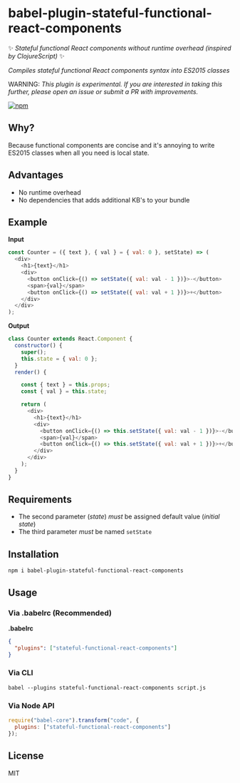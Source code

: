 # babel-plugin-stateful-functional-react-components

✨ _Stateful functional React components without runtime overhead (inspired by ClojureScript)_ ✨

_Compiles stateful functional React components syntax into ES2015 classes_

WARNING: _This plugin is experimental. If you are interested in taking this further, please open an issue or submit a PR with improvements._

[![npm](https://img.shields.io/npm/v/npm.svg?style=flat-square)](https://www.npmjs.com/package/babel-plugin-stateful-functional-react-components)

## Why?
Because functional components are concise and it's annoying to write ES2015 classes when all you need is local state.

## Advantages
- No runtime overhead
- No dependencies that adds additional KB's to your bundle

## Example

__Input__
```js
const Counter = ({ text }, { val } = { val: 0 }, setState) => (
  <div>
    <h1>{text}</h1>
    <div>
      <button onClick={() => setState({ val: val - 1 })}>-</button>
      <span>{val}</span>
      <button onClick={() => setState({ val: val + 1 })}>+</button>
    </div>
  </div>
);
```

__Output__
```js
class Counter extends React.Component {
  constructor() {
    super();
    this.state = { val: 0 };
  }
  render() {

    const { text } = this.props;
    const { val } = this.state;

    return (
      <div>
        <h1>{text}</h1>
        <div>
          <button onClick={() => this.setState({ val: val - 1 })}>-</button>
          <span>{val}</span>
          <button onClick={() => this.setState({ val: val + 1 })}>+</button>
        </div>
      </div>
    );
  }
}
```

## Requirements
- The second parameter (_state_) _must_ be assigned default value (_initial state_)
- The third parameter _must_ be named `setState`

## Installation
```
npm i babel-plugin-stateful-functional-react-components
```

## Usage

### Via .babelrc (Recommended)

__.babelrc__
```json
{
  "plugins": ["stateful-functional-react-components"]
}
```

### Via CLI
```
babel --plugins stateful-functional-react-components script.js
```

### Via Node API
```js
require("babel-core").transform("code", {
  plugins: ["stateful-functional-react-components"]
});
```

## License
MIT
